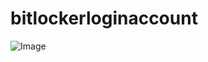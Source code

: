 # bitlockerloginaccount

![Image](https://github.com/user-attachments/assets/4334d5ca-94d7-4804-a934-385d775f540a)
